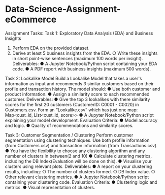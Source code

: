 # Data-Science-Assignment-eCommerce
Assignment Tasks:
Task 1: Exploratory Data Analysis (EDA) and Business Insights
1. Perform EDA on the provided dataset.
2. Derive at least 5 business insights from the EDA.
○ Write these insights in short point-wise sentences (maximum 100 words per
insight).
Deliverables:
● A Jupyter Notebook/Python script containing your EDA code.
● A PDF report with business insights (maximum 500 words).

Task 2: Lookalike Model
Build a Lookalike Model that takes a user's information as input and recommends 3 similar
customers based on their profile and transaction history. The model should:
● Use both customer and product information.
● Assign a similarity score to each recommended customer.
Deliverables:
● Give the top 3 lookalikes with there similarity scores for the first 20 customers
(CustomerID: C0001 - C0020) in Customers.csv. Form an “Lookalike.csv” which has
just one map: Map<cust_id, List<cust_id, score>>
● A Jupyter Notebook/Python script explaining your model development.
Evaluation Criteria:
● Model accuracy and logic.
● Quality of recommendations and similarity scores.

Task 3: Customer Segmentation / Clustering
Perform customer segmentation using clustering techniques. Use both profile information
(from Customers.csv) and transaction information (from Transactions.csv).
● You have the flexibility to choose any clustering algorithm and any number of clusters in
between(2 and 10)
● Calculate clustering metrics, including the DB Index(Evaluation will be done on this).
● Visualise your clusters using relevant plots.
Deliverables:
● A report on your clustering results, including:
○ The number of clusters formed.
○ DB Index value.
○ Other relevant clustering metrics.
● A Jupyter Notebook/Python script containing your clustering code.
Evaluation Criteria:
● Clustering logic and metrics.
● Visual representation of clusters.
